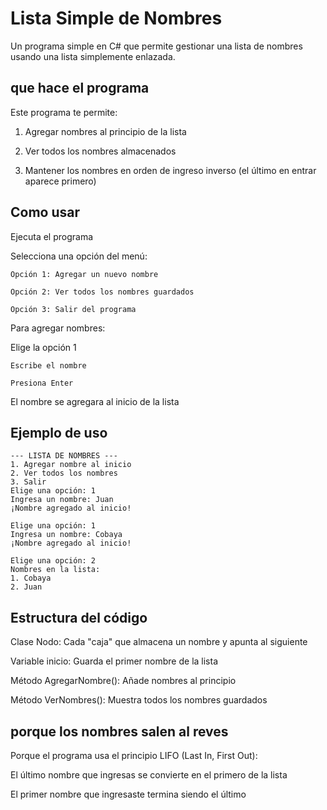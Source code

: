 #  Lista Simple de Nombres
Un programa simple en C# que permite gestionar una lista de nombres usando una lista simplemente enlazada.

## que hace el programa
Este programa te permite:

1. Agregar nombres al principio de la lista

2.  Ver todos los nombres almacenados

3.  Mantener los nombres en orden de ingreso inverso (el último en entrar aparece primero)

##  Como usar
Ejecuta el programa

Selecciona una opción del menú:
```
Opción 1: Agregar un nuevo nombre

Opción 2: Ver todos los nombres guardados

Opción 3: Salir del programa
```
Para agregar nombres:

Elige la opción 1
```
Escribe el nombre

Presiona Enter
```
El nombre se agregara al inicio de la lista

## Ejemplo de uso
```
--- LISTA DE NOMBRES ---
1. Agregar nombre al inicio
2. Ver todos los nombres
3. Salir
Elige una opción: 1
Ingresa un nombre: Juan
¡Nombre agregado al inicio!

Elige una opción: 1
Ingresa un nombre: Cobaya
¡Nombre agregado al inicio!

Elige una opción: 2
Nombres en la lista:
1. Cobaya
2. Juan
```
## Estructura del código
Clase Nodo: Cada "caja" que almacena un nombre y apunta al siguiente

Variable inicio: Guarda el primer nombre de la lista

Método AgregarNombre(): Añade nombres al principio

Método VerNombres(): Muestra todos los nombres guardados

## porque los nombres salen al reves
Porque el programa usa el principio LIFO (Last In, First Out):

El último nombre que ingresas se convierte en el primero de la lista

El primer nombre que ingresaste termina siendo el último
